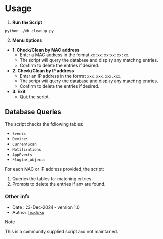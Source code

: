 # Usage

1. **Run the Script**

`python ./db_cleanup.py`

2. **Menu Options**
- **1. Check/Clean by MAC address**
  - Enter a MAC address in the format `xx:xx:xx:xx:xx:xx`.
  - The script will query the database and display any matching entries.
  - Confirm to delete the entries if desired.
- **2. Check/Clean by IP address**
  - Enter an IP address in the format `xxx.xxx.xxx.xxx`.
  - The script will query the database and display any matching entries.
  - Confirm to delete the entries if desired.
- **3. Exit**
  - Quit the script.

## Database Queries

The script checks the following tables:
- `Events`
- `Devices`
- `CurrentScan`
- `Notifications`
- `AppEvents`
- `Plugins_Objects`

For each MAC or IP address provided, the script:

1. Queries the tables for matching entries.
2. Prompts to delete the entries if any are found.


### Other info

- Date : 23-Dec-2024 - version 1.0
- Author: [laxduke](https://github.com/laxduke)


> [!NOTE]
> This is a community supplied script and not maintained. 